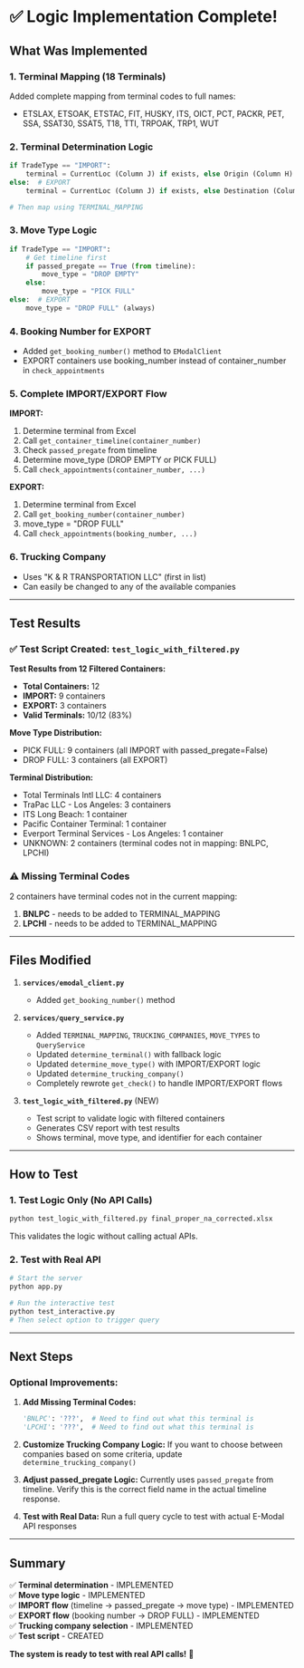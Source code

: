 # ✅ Logic Implementation Complete!

## What Was Implemented

### 1. **Terminal Mapping** (18 Terminals)
Added complete mapping from terminal codes to full names:
- ETSLAX, ETSOAK, ETSTAC, FIT, HUSKY, ITS, OICT, PCT, PACKR, PET, SSA, SSAT30, SSAT5, T18, TTI, TRPOAK, TRP1, WUT

### 2. **Terminal Determination Logic**
```python
if TradeType == "IMPORT":
    terminal = CurrentLoc (Column J) if exists, else Origin (Column H)
else:  # EXPORT
    terminal = CurrentLoc (Column J) if exists, else Destination (Column I)

# Then map using TERMINAL_MAPPING
```

### 3. **Move Type Logic**
```python
if TradeType == "IMPORT":
    # Get timeline first
    if passed_pregate == True (from timeline):
        move_type = "DROP EMPTY"
    else:
        move_type = "PICK FULL"
else:  # EXPORT
    move_type = "DROP FULL" (always)
```

### 4. **Booking Number for EXPORT**
- Added `get_booking_number()` method to `EModalClient`
- EXPORT containers use booking_number instead of container_number in `check_appointments`

### 5. **Complete IMPORT/EXPORT Flow**
**IMPORT:**
1. Determine terminal from Excel
2. Call `get_container_timeline(container_number)`
3. Check `passed_pregate` from timeline
4. Determine move_type (DROP EMPTY or PICK FULL)
5. Call `check_appointments(container_number, ...)`

**EXPORT:**
1. Determine terminal from Excel
2. Call `get_booking_number(container_number)`
3. move_type = "DROP FULL"
4. Call `check_appointments(booking_number, ...)`

### 6. **Trucking Company**
- Uses "K & R TRANSPORTATION LLC" (first in list)
- Can easily be changed to any of the available companies

---

## Test Results

### ✅ Test Script Created: `test_logic_with_filtered.py`

**Test Results from 12 Filtered Containers:**
- **Total Containers:** 12
- **IMPORT:** 9 containers
- **EXPORT:** 3 containers
- **Valid Terminals:** 10/12 (83%)

**Move Type Distribution:**
- PICK FULL: 9 containers (all IMPORT with passed_pregate=False)
- DROP FULL: 3 containers (all EXPORT)

**Terminal Distribution:**
- Total Terminals Intl LLC: 4 containers
- TraPac LLC - Los Angeles: 3 containers
- ITS Long Beach: 1 container
- Pacific Container Terminal: 1 container
- Everport Terminal Services - Los Angeles: 1 container
- UNKNOWN: 2 containers (terminal codes not in mapping: BNLPC, LPCHI)

### ⚠️ Missing Terminal Codes
2 containers have terminal codes not in the current mapping:
1. **BNLPC** - needs to be added to TERMINAL_MAPPING
2. **LPCHI** - needs to be added to TERMINAL_MAPPING

---

## Files Modified

1. **`services/emodal_client.py`**
   - Added `get_booking_number()` method

2. **`services/query_service.py`**
   - Added `TERMINAL_MAPPING`, `TRUCKING_COMPANIES`, `MOVE_TYPES` to `QueryService`
   - Updated `determine_terminal()` with fallback logic
   - Updated `determine_move_type()` with IMPORT/EXPORT logic
   - Updated `determine_trucking_company()` 
   - Completely rewrote `get_check()` to handle IMPORT/EXPORT flows

3. **`test_logic_with_filtered.py`** (NEW)
   - Test script to validate logic with filtered containers
   - Generates CSV report with test results
   - Shows terminal, move type, and identifier for each container

---

## How to Test

### 1. Test Logic Only (No API Calls)
```bash
python test_logic_with_filtered.py final_proper_na_corrected.xlsx
```
This validates the logic without calling actual APIs.

### 2. Test with Real API
```bash
# Start the server
python app.py

# Run the interactive test
python test_interactive.py
# Then select option to trigger query
```

---

## Next Steps

### Optional Improvements:

1. **Add Missing Terminal Codes:**
   ```python
   'BNLPC': '???',  # Need to find out what this terminal is
   'LPCHI': '???',  # Need to find out what this terminal is
   ```

2. **Customize Trucking Company Logic:**
   If you want to choose between companies based on some criteria, update `determine_trucking_company()`

3. **Adjust passed_pregate Logic:**
   Currently uses `passed_pregate` from timeline. Verify this is the correct field name in the actual timeline response.

4. **Test with Real Data:**
   Run a full query cycle to test with actual E-Modal API responses

---

## Summary

✅ **Terminal determination** - IMPLEMENTED  
✅ **Move type logic** - IMPLEMENTED  
✅ **IMPORT flow** (timeline → passed_pregate → move type) - IMPLEMENTED  
✅ **EXPORT flow** (booking number → DROP FULL) - IMPLEMENTED  
✅ **Trucking company selection** - IMPLEMENTED  
✅ **Test script** - CREATED  

**The system is ready to test with real API calls!** 🚀
